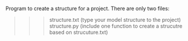 Program to create a structure for a project.
There are only two files: 
  >>> structure.txt (type your model structure to the project)
  >>> structure.py (include one function to create a strucutre based on strucuture.txt)

